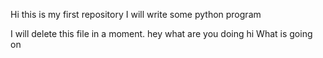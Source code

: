 Hi this is my first repository
I will write some python program

I will delete this file in a moment.
hey what are you doing
hi
What is going on
